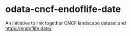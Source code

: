 # odata-cncf-endoflife-date
An initiative to link together CNCF landscape dataset and https://endoflife.date/
